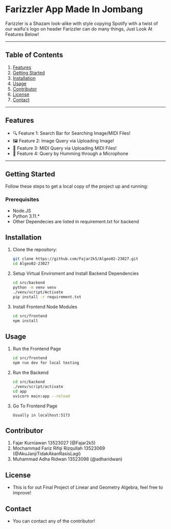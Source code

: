 # Farizzler App Made In Jombang
Farizzler is a Shazam look-alike with style copying Spotify with a twist of our waifu's logo on header
Farizzler can do many things, Just Look At Features Below!

---

## Table of Contents

1. [Features](#features)
2. [Getting Started](#getting-started)
3. [Installation](#installation)
4. [Usage](#usage)
5. [Contributor](#contributor)
6. [License](#license)
7. [Contact](#contact)

---

## Features

- 🔍 Feature 1: Search Bar for Searching Image/MIDI Files!
- 🖼️ Feature 2: Image Query via Uploading Image!
- 🎵 Feature 3: MIDI Query via Uploading MIDI Files!
- 🎤 Feature 4: Query by Humming through a Microphone

---

## Getting Started

Follow these steps to get a local copy of the project up and running:

### Prerequisites

- Node.JS  
- Python 3.11.* 
- Other Dependecies are listed in requirement.txt for backend

## Installation

1. Clone the repository:
   ```bash
   git clone https://github.com/Fajar2k5/Algeo02-23027.git
   cd Algeo02-23027
   ```
2. Setup Virtual Enviroment and Install Backend Dependencies
   ```bash
   cd src/backend
   python -m venv venv
   ./venv/script/Activate
   pip install -r requirement.txt
   ```
3. Install Frontend Node Modules
   ```bash
   cd src/frontend
   npm install
   ```
## Usage
1. Run the Frontend Page
   ```bash
   cd src/frontend
   npm run dev for local testing
   ```
2. Run the Backend 
   ```bash
   cd src/backend
   ./venv/script/activate
   cd app
   uvicorn main:app --reload
   ```
3. Go To Frontend Page
   ```
   Usually in localhost:5173
   ```
## Contributor
1. Fajar Kurniawan 13523027 (@Fajar2k5)
2. Mochammad Fariz Rifqi Rizqullah 13523069 (@AkuJanjiTidakAkanRasisLagi)
3. Muhammad Adha Ridwan 13523098 (@adharidwan)

## License
- This is for out Final Project of Linear and Geometry Algebra, feel free to improve!

## Contact
- You can contact any of the contributor!
